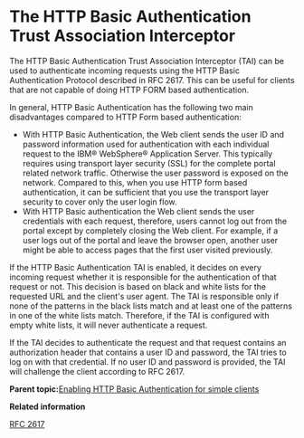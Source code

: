 # The HTTP Basic Authentication Trust Association Interceptor

The HTTP Basic Authentication Trust Association Interceptor \(TAI\) can be used to authenticate incoming requests using the HTTP Basic Authentication Protocol described in RFC 2617. This can be useful for clients that are not capable of doing HTTP FORM based authentication.

In general, HTTP Basic Authentication has the following two main disadvantages compared to HTTP Form based authentication:

-   With HTTP Basic Authentication, the Web client sends the user ID and password information used for authentication with each individual request to the IBM® WebSphere® Application Server. This typically requires using transport layer security \(SSL\) for the complete portal related network traffic. Otherwise the user password is exposed on the network. Compared to this, when you use HTTP form based authentication, it can be sufficient that you use the transport layer security to cover only the user login flow.
-   With HTTP Basic authentication the Web client sends the user credentials with each request, therefore, users cannot log out from the portal except by completely closing the Web client. For example, if a user logs out of the portal and leave the browser open, another user might be able to access pages that the first user visited previously.

If the HTTP Basic Authentication TAI is enabled, it decides on every incoming request whether it is responsible for the authentication of that request or not. This decision is based on black and white lists for the requested URL and the client's user agent. The TAI is responsible only if none of the patterns in the black lists match and at least one of the patterns in one of the white lists match. Therefore, if the TAI is configured with empty white lists, it will never authenticate a request.

If the TAI decides to authenticate the request and that request contains an authorization header that contains a user ID and password, the TAI tries to log on with that credential. If no user ID and password is provided, the TAI will challenge the client according to RFC 2617.

**Parent topic:**[Enabling HTTP Basic Authentication for simple clients](../security/tait_nbl_hba4sc.md)

**Related information**  


[RFC 2617](https://www.ietf.org/rfc/rfc2617.txt)

